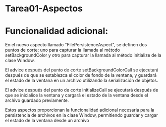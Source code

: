 # Tarea01-Aspectos

# Funcionalidad adicional:
En el nuevo aspecto llamado "FilePersistenceAspect", se definen dos puntos de corte: uno para capturar la llamada al método setBackgroundColor y otro para capturar la llamada al método initialize de la clase Window.

El advice después del punto de corte setBackgroundColorCall se ejecutará después de que se establezca el color de fondo de la ventana, y guardará el estado de la ventana en un archivo utilizando la serialización de objetos.

El advice después del punto de corte initializeCall se ejecutará después de que se inicialice la ventana y cargará el estado de la ventana desde el archivo guardado previamente.

Estos aspectos proporcionan la funcionalidad adicional necesaria para la persistencia de archivos en la clase Window, permitiendo guardar y cargar el estado de la ventana desde un archivo